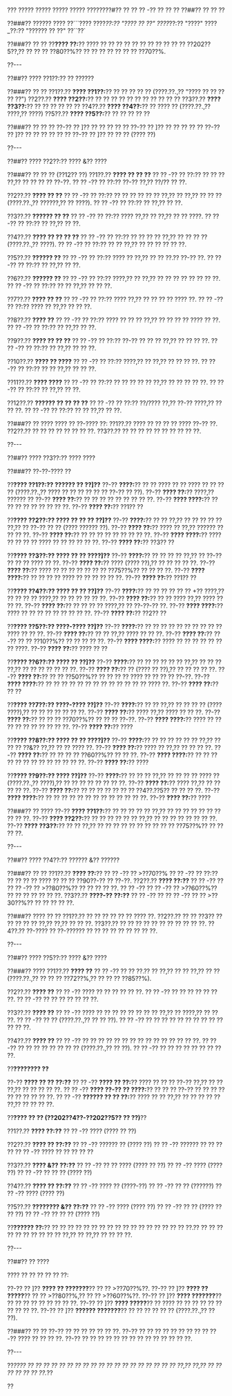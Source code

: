 ??? ????? ????? ????? ????? ????????#?? ?? ?? ?? -?? ?? ?? ??
??##?? ?? ?? ??

??###?? ?????? ????
??```????
????_??:?? "???? ?? ??"
????_??:?? "????"
????_??:?? "?????? ?? ??"
??``??`

??###?? ?? ??
??**???? ??:**?? ???? ?? ?? ?? ?? ?? ?? ?? ?? ?? ?? ?? ??202??5??,?? ?? ?? ?? ??80??%?? ?? ?? ?? ?? ?? ?? ?? ??70??%.

??---

??##?? ???? ??1??:?? ?? ??????

??###?? ?? ??
??1??.?? **???? ??1??:**?? ?? ?? ?? ?? ?? (????.??.,?? "???? ?? ?? ?? ?? ??")
??2??.?? **???? ??2??:**?? ?? ?? ?? ?? ?? ?? ?? ?? ?? ?? ??
??3??.?? **???? ??3??:**?? ?? ?? ?? ?? ?? ??
??4??.?? **???? ??4??:**?? ?? ???? ?? (????.??.,?? ????,?? ????)
??5??.?? **???? ??5??:**?? ?? ?? ?? ?? ??

??###?? ?? ?? ??
??-?? ?? ]?? ?? ?? ?? ?? ??
??-?? ?? ]?? ?? ?? ?? ?? ??
??-?? ?? ]?? ?? ?? ?? ?? ?? ??
??-?? ?? ]?? ?? ?? ?? (???? ??)

??---

??##?? ???? ??2??:?? ???? &?? ????

??###?? ?? ?? ?? (??12?? ??)
??1??.?? **???? ?? ?? ??**
??  ?? -?? ?? ??:?? ?? ?? ?? ??,?? ?? ?? ?? ?? ??-??.
??  ?? -?? ?? ??:?? ??-?? ??,?? ??/?? ?? ??.

??2??.?? **???? ?? ??**
??  ?? -?? ?? ??:?? ?? ?? ?? ?? ?? ?? ??,?? ?? ??,?? ?? ?? ?? (????.??.,?? ??????,?? ?? ????).
??  ?? -?? ?? ??:?? ?? ??,?? ?? ??.

??3??.?? **?????? ?? ??**
??  ?? -?? ?? ??:?? ???? ??,?? ?? ??,?? ?? ?? ????.
??  ?? -?? ?? ??:?? ?? ??,?? ?? ??.

??4??.?? **???? ?? ?? ?? ??**
??  ?? -?? ?? ??:?? ?? ?? ?? ?? ??,?? ?? ?? ?? ?? (????.??.,?? ????).
??  ?? -?? ?? ??:?? ?? ?? ??,?? ?? ?? ?? ?? ?? ??.

??5??.?? **?????? ??**
??  ?? -?? ?? ??:?? ???? ?? ??,?? ?? ?? ??.?? ??-?? ??.
??  ?? -?? ?? ??:?? ?? ??,?? ?? ??.

??6??.?? **?????? ??**
??  ?? -?? ?? ??:?? ????,?? ?? ??,?? ?? ?? ?? ?? ?? ?? ?? ??.
??  ?? -?? ?? ??:?? ?? ?? ??,?? ?? ?? ??.

??7??.?? **???? ?? ??**
??  ?? -?? ?? ??:?? ???? ??,?? ?? ?? ?? ?? ???? ??.
??  ?? -?? ?? ??:?? ???? ?? ??,?? ?? ?? ??.

??8??.?? **???? ??**
??  ?? -?? ?? ??:?? ???? ?? ?? ?? ??,?? ?? ?? ?? ?? ???? ?? ??.
??  ?? -?? ?? ??:?? ?? ??,?? ?? ??.

??9??.?? **???? ?? ?? ??**
??  ?? -?? ?? ??:?? ??-?? ?? ?? ?? ??,?? ?? ?? ?? ??.
??  ?? -?? ?? ??:?? ?? ??,?? ?? ?? ??.

??10??.?? **???? ?? ????**
??   ?? -?? ?? ??:?? ????,?? ?? ??,?? ?? ?? ?? ??.
??   ?? -?? ?? ??:?? ?? ?? ??,?? ?? ?? ??.

??11??.?? **???? ????**
??   ?? -?? ?? ??:?? ?? ?? ?? ?? ?? ??,?? ?? ?? ?? ?? ??.
??   ?? -?? ?? ??:?? ?? ??,?? ?? ??.

??12??.?? **?????? ?? ?? ?? ??**
??   ?? -?? ?? ??:?? ??/???? ??,?? ??-?? ????,?? ?? ?? ??.
??   ?? -?? ?? ??:?? ?? ?? ??,?? ?? ??.

??###?? ?? ????
???? ?? ??-???? ??:
??1??.?? ???? ?? ?? ?? ?? ???? ??-?? ??.
??2??.?? ?? ?? ?? ?? ?? ?? ?? ??.
??3??.?? ?? ?? ?? ?? ?? ?? ?? ?? ?? ??.

??---

??##?? ???? ??3??:?? ???? ????

??###?? ??-??-???? ??

??**???? ??1??:?? ?????? ?? ??]??**
??-?? **????:**?? ?? ?? ???? ?? ?? ???? ?? ?? ?? ?? (????.??.,?? ???? ?? ?? ?? ?? ?? ?? ??-?? ?? ??).
??-?? **???? ??:**?? ????,?? ?????? ??
??-?? **???? ??:**?? ?? ?? ?? ?? ?? ?? ?? ?? ??.
??-?? **???? ????:**?? ?? ?? ?? ?? ?? ?? ?? ?? ??.
??-?? **???? ??:**?? ??1?? ??

??**???? ??2??:?? ???? ?? ?? ?? ??]??**
??-?? **????:**?? ?? ?? ??,?? ?? ?? ?? ?? ?? ??,?? ?? ??-?? ?? ?? (???? ?????? ??).
??-?? **???? ??:**?? ???? ?? ??,?? ?????? ?? ?? ?? ??.
??-?? **???? ??:**?? ?? ?? ?? ?? ?? ?? ?? ?? ??.
??-?? **???? ????:**?? ???? ?? ?? ?? ?? ???? ?? ?? ?? ?? ?? ??.
??-?? **???? ??:**?? ??3?? ??

??**???? ??3??:?? ???? ?? ?? ????]??**
??-?? **????:**?? ?? ?? ?? ?? ??,?? ?? ??-?? ?? ?? ?? ???? ?? ??.
??-?? **???? ??:**?? ???? (???? ??),?? ?? ?? ?? ?? ??.
??-?? **???? ??:**?? ???? ?? ?? ?? ?? ?? ?? ?? ??75??%?? ?? ?? ?? ??.
??-?? **???? ????:**?? ?? ?? ?? ?? ???? ?? ?? ?? ?? ?? ??.
??-?? **???? ??:**?? ??1?? ??

??**???? ??4??:?? ???? ?? ?? ??]??**
??-?? **????:**?? ?? ?? ?? ?? ?? ?? +?? ????,?? ?? ?? ?? ?? ????,?? ?? ?? ?? ?? ?? ??.
??-?? **???? ??:**?? ?? ?? ???? ??,?? ???? ?? ?? ??.
??-?? **???? ??:**?? ?? ?? ?? ?? ????,?? ?? ??-??-?? ??.
??-?? **???? ????:**?? ???? ?? ?? ?? ?? ?? ?? ?? ?? ??.
??-?? **???? ??:**?? ??2?? ??

??**???? ??5??:?? ????-???? ??]??**
??-?? **????:**?? ?? ?? ?? ?? ?? ?? ?? ?? ?? ?? ???? ?? ?? ??.
??-?? **???? ??:**?? ?? ?? ??,?? ???? ?? ?? ??.
??-?? **???? ??:**?? ??-?? ?? ?? ??10??%?? ?? ?? ?? ?? ??.
??-?? **???? ????:**?? ???? ?? ?? ?? ?? ?? ?? ?? ????.
??-?? **???? ??:**?? ???? ?? ??

??**???? ??6??:?? ???? ?? ??]??**
??-?? **????:**?? ?? ?? ?? ?? ?? ?? ??,?? ?? ?? ?? ??,?? ?? ?? ?? ?? ?? ?? ??.
??-?? **???? ??:**?? ?? (???? ?? ??),?? ?? ?? ?? ?? ??.
??-?? **???? ??:**?? ?? ?? ??50??%?? ?? ?? ?? ?? ???? ?? ?? ?? ?? ??-??.
??-?? **???? ????:**?? ?? ?? ?? ?? ?? ?? ?? ?? ?? ?? ?? ?? ?? ???? ??.
??-?? **???? ??:**?? ?? ??

??**???? ??7??:?? ????-???? ??]??**
??-?? **????:**?? ?? ?? ??,?? ?? ?? ?? ?? (???? ????),?? ?? ?? ?? ?? ?? ?? ??.
??-?? **???? ??:**?? ???? ??,?? ???? ?? ?? ??.
??-?? **???? ??:**?? ?? ?? ?? ??70??%?? ?? ?? ?? ??-??.
??-?? **???? ????:**?? ???? ?? ?? ?? ?? ?? ?? ?? ?? ?? ??.
??-?? **???? ??:**?? ????

??**???? ??8??:?? ???? ?? ?? ????]??**
??-?? **????:**?? ?? ?? ?? ?? ?? ?? ??,?? ?? ?? ?? ??&?? ??,?? ?? ?? ???? ??.
??-?? **???? ??:**?? ???? ?? ??,?? ?? ?? ?? ??.
??-?? **???? ??:**?? ?? ?? ?? ?? ??60??%?? ?? ?? ??.
??-?? **???? ????:**?? ?? ?? ?? ?? ?? ?? ?? ?? ?? ?? ?? ?? ??.
??-?? **???? ??:**?? ????

??**???? ??9??:?? ???? ??]??**
??-?? **????:**?? ?? ?? ?? ??,?? ?? ?? ?? ?? ???? ?? (????.??.,?? ????),?? ?? ?? ?? ?? ?? ?? ?? ??.
??-?? **???? ??:**?? ???? ??,?? ?? ?? ?? ?? ??.
??-?? **???? ??:**?? ?? ?? ?? ?? ?? ?? ?? ??4??.??5?? ?? ?? ?? ??.
??-?? **???? ????:**?? ?? ?? ?? ?? ?? ?? ?? ?? ?? ?? ?? ?? ??.
??-?? **???? ??:**?? ????

??###?? ?? ????
??-?? **???? ??1??:**?? ?? ?? ?? ?? ?? ??,?? ?? ?? ?? ?? ?? ?? ?? ?? ?? ??.
??-?? **???? ??2??:**?? ?? ?? ?? ?? ?? ?? ??,?? ?? ?? ?? ?? ?? ?? ?? ??.
??-?? **???? ??3??:**?? ?? ?? ??,?? ?? ?? ?? ?? ?? ?? ?? ?? ?? ?? ??75??%?? ?? ?? ?? ??.

??---

??##?? ???? ??4??:?? ?????? &?? ??????

??###?? ?? ??
??1??.?? **???? ??:**?? ?? ?? -?? ?? >??70??%
??  ?? -?? ?? ??:?? ?? ?? ?? ?? ???? ?? ?? ?? ??90??-?? ?? ??-??.
??2??.?? **???? ??:??**
??  ?? -?? ?? ?? ?? -?? ?? >??80??%?? ?? ?? ?? ?? ??.
??  ?? -?? ?? ?? -?? ?? >??60??%?? ?? ?? ?? ?? ?? ?? ??.
??3??.?? **????-?? ??:??**
??  ?? -?? ?? ?? ?? -?? ?? ?? >??30??%?? ?? ?? ?? ?? ??.

??###?? ???? ?? ??
??1??.?? ?? ?? ?? ?? ?? ?? ???? ??.
??2??.?? ?? ?? ??3?? ?? ?? ?? ?? ?? ??,?? ??,?? ?? ?? ??.
??3??.?? ?? ?? ?? ?? ?? ?? ?? ?? ?? ?? ??.
??4??.?? ??-???? ?? ??-?????? ?? ?? ?? ?? ?? ?? ?? ?? ??.

??---

??##?? ???? ??5??:?? ???? &?? ????

??###?? ????
??1??.?? **???? ??**
??  ?? -?? ?? ?? ??.?? ?? ??,?? ?? ?? ??,?? ?? ?? (????.??.,?? ?? ?? ?? ??72??%,?? ?? ?? ?? ??85??%).

??2??.?? **???? ??**
??  ?? -?? ???? ?? ?? ?? ?? ?? ??.
??  ?? -?? ?? ?? ?? ?? ?? ?? ??.
??  ?? -?? ?? ?? ?? ?? ?? ?? ??.

??3??.?? **???? ??**
??  ?? -?? ???? ?? ?? ?? ?? ?? ?? ?? ?? ??,?? ?? ????,?? ?? ?? ??.
??  ?? -?? ?? ?? (????.??.,?? ?? ?? ??).
??  ?? -?? ?? ?? ?? ?? ?? ?? ?? ?? ?? ?? ?? ?? ??.

??4??.?? **???? ??**
??  ?? -?? ?? ?? ?? ?? ?? ?? ?? ?? ?? ?? ?? ?? ?? ?? ??.
??  ?? -?? ?? ?? ?? ?? ?? ?? ?? ?? (????.??.,?? ?? ??).
??  ?? -?? ?? ?? ?? ?? ?? ?? ?? ?? ??.

??**???????? ??**

??-?? **???? ?? ?? ??:??**
?? ?? -?? **???? ?? ??:**?? ???? ?? ?? ?? ??-?? ??,?? ?? ?? ??,?? ?? ?? ?? ?? ??.
?? ?? -?? **???? ??-?? ?? ????:**?? ?? ?? ?? ??-?? ?? ?? ?? ?? ?? ?? ?? ?? ?? ??.
?? ?? -?? **?????? ?? ?? ??:**?? ???? ?? ?? ??,?? ?? ?? ?? ?? ?? ??,?? ?? ?? ?? ??.

??**???? ?? ?? (??202??4??-??202??5?? ?? ??)**??

??1??.?? **???? ??:??**
??  ?? -?? ???? (???? ?? ??)

??2??.?? **???? ?? ??:??**
??  ?? -?? ?????? ?? (???? ??)
??  ?? -?? ?????? ?? ?? ?? ??
??  ?? -?? ???? ?? ?? ?? ?? ??

??3??.?? **???? &?? ??:??**
??  ?? -?? ?? ?? ???? (???? ?? ??)
??  ?? -?? ???? (???? ??)
??  ?? -?? ?? ?? ?? (???? ??)

??4??.?? **???? ?? ??:??**
??  ?? -?? ???? ?? (????-??)
??  ?? -?? ?? ?? (??????)
??  ?? -?? ???? (???? ??)

??5??.?? **???????? &?? ??:??**
??  ?? -?? ???? (???? ??)
??  ?? -?? ?? ?? (???? ?? ?? ??)
??  ?? -?? ?? ?? ?? (???? ??)

??**?????? ??:**?? ?? ?? ?? ?? ?? ?? ?? ?? ?? ?? ?? ?? ?? ?? ?? ?? ?? ??.?? ?? ?? ?? ?? ?? ?? ?? ?? ?? ?? ??,?? ?? ??,?? ?? ?? ?? ??.

??---

??##?? ?? ????

???? ?? ?? ?? ?? ?? ??:

??-?? ?? ]?? **???? ?? ???????**?? ?? ?? >??70??%??.
??-?? ?? ]?? **???? ?? ?????**?? ?? ?? >??80??%,?? ?? ?? >??60??%??.
??-?? ?? ]?? **???? ???????**?? ?? ?? ?? ?? ?? ?? ?? ?? ??.
??-?? ?? ]?? **???? ?????**?? ?? ???? ?? ?? ?? ?? ?? ?? ?? ?? ?? ??.
??-?? ?? ]?? **?????? ???????**?? ?? ?? ?? ?? ?? ?? (????.??.,?? ?? ??).

??###?? ?? ??
??-?? ?? ?? ?? ?? ?? ?? ??.
??-?? ?? ?? ?? ?? ?? ?? ?? ?? ?? ??-?? ???? ?? ?? ?? ??.
??-?? ?? ?? ?? ?? ?? ?? ?? ?? ?? ?? ?? ?? ?? ??.

??---

??*???? ?? ?? ?? ?? ?? ?? ?? ?? ?? ?? ?? ?? ?? ?? ?? ?? ?? ?? ?? ??,?? ??,?? ?? ?? ?? ?? ?? ?? ??.*??

??